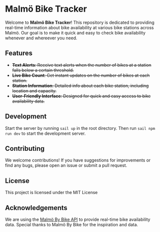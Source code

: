 # Malmö Bike Tracker

Welcome to **Malmö Bike Tracker**! This repository is dedicated to providing real-time information about bike availability at various bike stations across Malmö. Our goal is to make it quick and easy to check bike availability whenever and whereever you need.

## Features
- ~~**Text Alerts**: Receive text alerts when the number of bikes at a station falls below a certain threshold.~~
- ~~**Live Bike Count**: Get instant updates on the number of bikes at each station.~~
- ~~**Station Information**: Detailed info about each bike station, including location and capacity.~~
- ~~**User-Friendly Interface**: Designed for quick and easy access to bike availability data.~~

## Development
Start the server by running `sail up` in the root directory. Then run `sail npm run dev` to start the development server.

## Contributing

We welcome contributions! If you have suggestions for improvements or find any bugs, please open an issue or submit a pull request.

## License

This project is licensed under the MIT License

## Acknowledgements
We are using the [Malmö By Bike API](https://www.malmobybike.se/api/) to provide real-time bike availability data.
Special thanks to Malmö By Bike for the inspiration and data.
